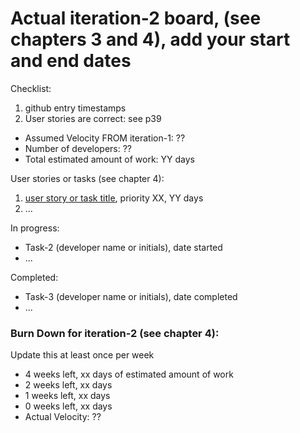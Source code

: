 # Actual iteration-2 board, (see chapters 3 and 4), add your start and end dates 

Checklist: 
1. github entry timestamps
2. User stories are correct: see p39

* Assumed Velocity FROM iteration-1: ?? 
* Number of developers: ??
* Total estimated amount of work: YY days

User stories or tasks (see chapter 4):
1. [user story or task title](./user_stories/user_story_00_template.md), priority XX, YY days 
2. ...

In progress:
* Task-2 (developer name or initials), date started
* ...

Completed:
* Task-3 (developer name or initials), date completed
* ...

### Burn Down for iteration-2 (see chapter 4):
Update this at least once per week
* 4 weeks left, xx days of estimated amount of work 
* 2 weeks left, xx days
* 1 weeks left, xx days
* 0 weeks left, xx days
* Actual Velocity: ?? 